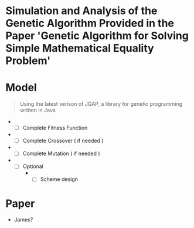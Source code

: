 # Simulation and Analysis of the Genetic Algorithm Provided in the Paper 'Genetic Algorithm for Solving Simple Mathematical Equality Problem'

# Model
> Using the latest verison of JGAP, a library for genetic programming written in Java
* - [ ] Complete Fitness Function
* - [ ] Complete Crossover ( if needed )
* - [ ] Complete Mutation ( if needed )
* - [ ] Optional
	* - [ ] Scheme design

# Paper
* James?
